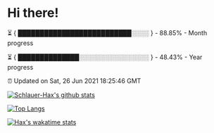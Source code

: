 # Hi there!

⏳ { ██████████████████████████░░░░ } - 88.85% - Month progress

⏳ { ██████████████░░░░░░░░░░░░░░░░ } - 48.43% - Year progress

⏰ Updated on Sat, 26 Jun 2021 18:25:46 GMT


[![Schlauer-Hax's github stats](https://github-readme-stats.vercel.app/api?username=Schlauer-Hax&show_icons=true&theme=dark&count_private=true)](https://github.com/Schlauer-Hax)


[![Top Langs](https://github-readme-stats.vercel.app/api/top-langs/?username=Schlauer-Hax&layout=compact&theme=dark)](https://github.com/Schlauer-Hax?tab=repositories)


[![Hax's wakatime stats](https://github-readme-stats.vercel.app/api/wakatime?username=Hax&theme=dark)](https://wakatime.com/@Hax)


